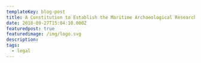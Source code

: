 ```yaml
---
templateKey: blog-post
title: A Constitution to Establish the Maritime Archaeological Research Institute, Solomon Islands
date: 2018-09-27T15:04:10.000Z
featuredpost: true
featuredimage: /img/logo.svg
description: 
tags:
  - legal
---
```

